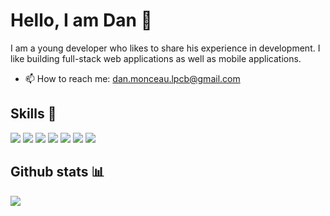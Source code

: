 # Hello, I am Dan 👋

I am a young developer who likes to share his experience in development. I like building full-stack web applications as well as mobile applications. 

- 📫 How to reach me: [dan.monceau.lpcb@gmail.com](mailto:dan.monceau.lpcb@gmail.com)

## Skills 🚀

![](https://img.shields.io/badge/HTML5-E34F26?style=for-the-badge&logo=html5&logoColor=white)
![](https://img.shields.io/badge/CSS3-1572B6?style=for-the-badge&logo=css3&logoColor=white)
![](https://img.shields.io/badge/PHP7-563D7C?style=for-the-badge&logo=php&logoColor=white)
![](https://img.shields.io/badge/JavaScript-F7DF1E?style=for-the-badge&logo=javascript&logoColor=black)
![](https://img.shields.io/badge/Bootstrap-563D7C?style=for-the-badge&logo=bootstrap&logoColor=white)
![](https://img.shields.io/badge/Angular-DD0031?style=for-the-badge&logo=angular&logoColor=white)
![](https://img.shields.io/badge/MySQL-1572B6?style=for-the-badge&logo=mysql&logoColor=white)


## Github stats 📊

![](https://github-readme-stats.vercel.app/api?username=d4nm0&show_icons=true&bg_color=45,fc00ff,00dbde&title_color=fff&text_color=fff)

